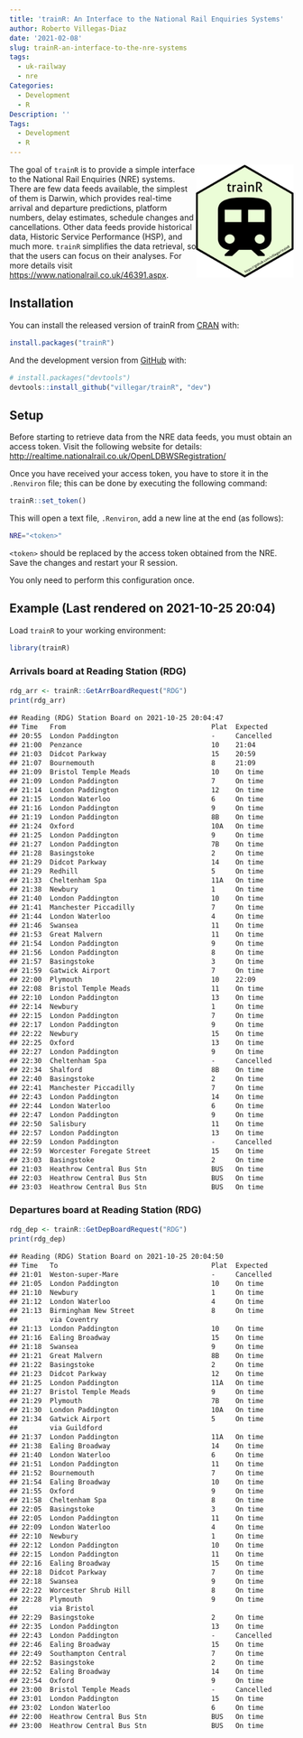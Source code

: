 ```yaml
---
title: 'trainR: An Interface to the National Rail Enquiries Systems'
author: Roberto Villegas-Diaz
date: '2021-02-08'
slug: trainR-an-interface-to-the-nre-systems
tags:
  - uk-railway
  - nre
Categories:
  - Development
  - R
Description: ''
Tags:
  - Development
  - R
---
```


<img src="https://raw.githubusercontent.com/villegar/trainR/main/inst/images/logo.png" alt="logo" align="right" height=200px/>

The goal of `trainR` is to provide a simple interface to the 
National Rail Enquiries (NRE) systems. There are few data feeds 
available, the simplest of them is Darwin, which provides real-time 
arrival and departure predictions, platform numbers, delay estimates, 
schedule changes and cancellations. Other data feeds provide historical 
data, Historic Service Performance (HSP), and much more. `trainR` 
simplifies the data retrieval, so that the users can focus on their 
analyses. For more details visit 
https://www.nationalrail.co.uk/46391.aspx.

## Installation

You can install the released version of trainR from [CRAN](https://CRAN.R-project.org) with:

``` r
install.packages("trainR")
```

And the development version from [GitHub](https://github.com/) with:

``` r
# install.packages("devtools")
devtools::install_github("villegar/trainR", "dev")
```

## Setup
Before starting to retrieve data from the NRE data feeds, you must obtain an access token. 
Visit the following website for details: http://realtime.nationalrail.co.uk/OpenLDBWSRegistration/

Once you have received your access token, you have to store it in the `.Renviron` file; this can be 
done by executing the following command:


```r
trainR::set_token()
```

This will open a text file, `.Renviron`, add a new line at the end (as follows):

```bash
NRE="<token>"
```

`<token>` should be replaced by the access token obtained from the NRE. Save the changes and restart 
your R session.

You only need to perform this configuration once.

## Example (Last rendered on 2021-10-25 20:04)

Load `trainR` to your working environment:

```r
library(trainR)
```

### Arrivals board at Reading Station (RDG)


```r
rdg_arr <- trainR::GetArrBoardRequest("RDG")
print(rdg_arr)
```

```
## Reading (RDG) Station Board on 2021-10-25 20:04:47
## Time   From                                    Plat  Expected
## 20:55  London Paddington                       -     Cancelled
## 21:00  Penzance                                10    21:04
## 21:03  Didcot Parkway                          15    20:59
## 21:07  Bournemouth                             8     21:09
## 21:09  Bristol Temple Meads                    10    On time
## 21:09  London Paddington                       7     On time
## 21:14  London Paddington                       12    On time
## 21:15  London Waterloo                         6     On time
## 21:16  London Paddington                       9     On time
## 21:19  London Paddington                       8B    On time
## 21:24  Oxford                                  10A   On time
## 21:25  London Paddington                       9     On time
## 21:27  London Paddington                       7B    On time
## 21:28  Basingstoke                             2     On time
## 21:29  Didcot Parkway                          14    On time
## 21:29  Redhill                                 5     On time
## 21:33  Cheltenham Spa                          11A   On time
## 21:38  Newbury                                 1     On time
## 21:40  London Paddington                       10    On time
## 21:41  Manchester Piccadilly                   7     On time
## 21:44  London Waterloo                         4     On time
## 21:46  Swansea                                 11    On time
## 21:53  Great Malvern                           11    On time
## 21:54  London Paddington                       9     On time
## 21:56  London Paddington                       8     On time
## 21:57  Basingstoke                             3     On time
## 21:59  Gatwick Airport                         7     On time
## 22:00  Plymouth                                10    22:09
## 22:08  Bristol Temple Meads                    11    On time
## 22:10  London Paddington                       13    On time
## 22:14  Newbury                                 1     On time
## 22:15  London Paddington                       7     On time
## 22:17  London Paddington                       9     On time
## 22:22  Newbury                                 15    On time
## 22:25  Oxford                                  13    On time
## 22:27  London Paddington                       9     On time
## 22:30  Cheltenham Spa                          -     Cancelled
## 22:34  Shalford                                8B    On time
## 22:40  Basingstoke                             2     On time
## 22:41  Manchester Piccadilly                   7     On time
## 22:43  London Paddington                       14    On time
## 22:44  London Waterloo                         6     On time
## 22:47  London Paddington                       9     On time
## 22:50  Salisbury                               11    On time
## 22:57  London Paddington                       13    On time
## 22:59  London Paddington                       -     Cancelled
## 22:59  Worcester Foregate Street               15    On time
## 23:03  Basingstoke                             2     On time
## 21:03  Heathrow Central Bus Stn                BUS   On time
## 22:03  Heathrow Central Bus Stn                BUS   On time
## 23:03  Heathrow Central Bus Stn                BUS   On time
```

### Departures board at Reading Station (RDG)


```r
rdg_dep <- trainR::GetDepBoardRequest("RDG")
print(rdg_dep)
```

```
## Reading (RDG) Station Board on 2021-10-25 20:04:50
## Time   To                                      Plat  Expected
## 21:01  Weston-super-Mare                       -     Cancelled
## 21:05  London Paddington                       10    On time
## 21:10  Newbury                                 1     On time
## 21:12  London Waterloo                         4     On time
## 21:13  Birmingham New Street                   8     On time
##        via Coventry                            
## 21:13  London Paddington                       10    On time
## 21:16  Ealing Broadway                         15    On time
## 21:18  Swansea                                 9     On time
## 21:21  Great Malvern                           8B    On time
## 21:22  Basingstoke                             2     On time
## 21:23  Didcot Parkway                          12    On time
## 21:25  London Paddington                       11A   On time
## 21:27  Bristol Temple Meads                    9     On time
## 21:29  Plymouth                                7B    On time
## 21:30  London Paddington                       10A   On time
## 21:34  Gatwick Airport                         5     On time
##        via Guildford                           
## 21:37  London Paddington                       11A   On time
## 21:38  Ealing Broadway                         14    On time
## 21:40  London Waterloo                         6     On time
## 21:51  London Paddington                       11    On time
## 21:52  Bournemouth                             7     On time
## 21:54  Ealing Broadway                         10    On time
## 21:55  Oxford                                  9     On time
## 21:58  Cheltenham Spa                          8     On time
## 22:05  Basingstoke                             3     On time
## 22:05  London Paddington                       11    On time
## 22:09  London Waterloo                         4     On time
## 22:10  Newbury                                 1     On time
## 22:12  London Paddington                       10    On time
## 22:15  London Paddington                       11    On time
## 22:16  Ealing Broadway                         15    On time
## 22:18  Didcot Parkway                          7     On time
## 22:18  Swansea                                 9     On time
## 22:22  Worcester Shrub Hill                    8     On time
## 22:28  Plymouth                                9     On time
##        via Bristol                             
## 22:29  Basingstoke                             2     On time
## 22:35  London Paddington                       13    On time
## 22:43  London Paddington                       -     Cancelled
## 22:46  Ealing Broadway                         15    On time
## 22:49  Southampton Central                     7     On time
## 22:52  Basingstoke                             2     On time
## 22:52  Ealing Broadway                         14    On time
## 22:54  Oxford                                  9     On time
## 23:00  Bristol Temple Meads                    -     Cancelled
## 23:01  London Paddington                       15    On time
## 23:02  London Waterloo                         6     On time
## 22:00  Heathrow Central Bus Stn                BUS   On time
## 23:00  Heathrow Central Bus Stn                BUS   On time
```
